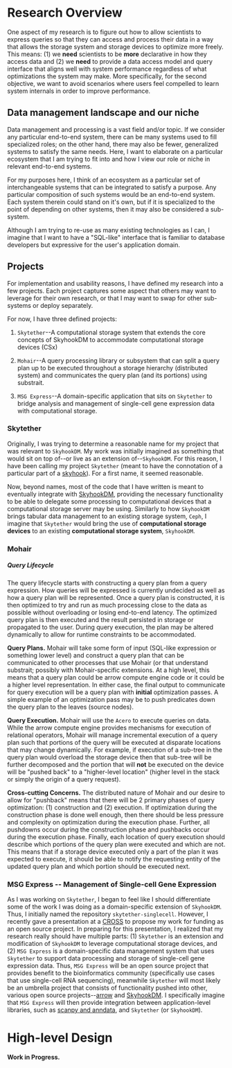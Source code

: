 # Research Overview

One aspect of my research is to figure out how to allow scientists to express queries so that they
can access and process their data in a way that allows the storage system and storage devices to
optimize more freely. This means: (1) we **need** scientists to be **more** declarative in how they
access data and (2) we **need** to provide a data access model and query interface that aligns well
with system performance regardless of what optimizations the system may make. More specifically,
for the second objective, we want to avoid scenarios where users feel compelled to learn system
internals in order to improve performance.


## Data management landscape and our niche

Data management and processing is a vast field and/or topic. If we consider any particular
end-to-end system, there can be many systems used to fill specialized roles; on the other
hand, there may also be fewer, generalized systems to satisfy the same needs. Here, I want
to elaborate on a particular ecosystem that I am trying to fit into and how I view our
role or niche in relevant end-to-end systems.

For my purposes here, I think of an ecosystem as a particular set of interchangeable
systems that can be integrated to satisfy a purpose. Any particular composition of such
systems would be an end-to-end system. Each system therein could stand on it's own, but if
it is specialized to the point of depending on other systems, then it may also be
considered a sub-system.

Although I am trying to re-use as many existing technologies as I can, I imagine that I
want to have a "SQL-like" interface that is familiar to database developers but expressive
for the user's application domain.


## Projects

For implementation and usability reasons, I have defined my research into a few projects.
Each project captures some aspect that others may want to leverage for their own research,
or that I may want to swap for other sub-systems or deploy separately.

For now, I have three defined projects:
1. `Skytether`--A computational storage system that extends the core concepts of SkyhookDM
   to accommodate computational storage devices (CSx)

2. `Mohair`--A query processing library or subsystem that can split a query plan up to be
   executed throughout a storage hierarchy (distributed system) and communicates the query
   plan (and its portions) using substrait.

3. `MSG Express`--A domain-specific application that sits on `Skytether` to bridge
   analysis and management of single-cell gene expression data with computational storage.


### Skytether

Originally, I was trying to determine a reasonable name for my project that was relevant to
`SkyhookDM`. My work was initially imagined as something that would sit on top of--or live as an
extension of--`SkyhookDM`. For this reason, I have been calling my project `Skytether` (meant to
have the connotation of a particular part of a [skyhook][wiki-skyhook]). For a first name, it
seemed reasonable.

Now, beyond names, most of the code that I have written is meant to eventually integrate with
[SkyhookDM][web-skyhookdm], providing the necessary functionality to be able to delegate some
processing to computational devices that a computational storage server may be using. Similarly to
how `SkyhookDM` brings tabular data management to an existing storage system, `Ceph`, I imagine
that `Skytether` would bring the use of **computational storage devices** to an existing
**computational storage system**, `SkyhookDM`.


### Mohair

##### Query Lifecycle

The query lifecycle starts with constructing a query plan from a query expression. How queries will
be expressed is currently undecided as well as how a query plan will be represented. Once a query
plan is constructed, it is then optimized to try and run as much processing close to the data as
possible without overloading or losing end-to-end latency. The optimized query plan is then
executed and the result persisted in storage or propagated to the user. During query execution, the
plan may be altered dynamically to allow for runtime constraints to be accommodated.

**Query Plans.** Mohair will take some form of input (SQL-like expression or something
lower level) and construct a query plan that can be communicated to other processes that
use Mohair (or that understand substrait; possibly with Mohair-specific extensions. At a
high level, this means that a query plan could be arrow compute engine code or it could be
a higher level representation. In either case, the final output to communicate for query
execution will be a query plan with **initial** optimization passes. A simple example of
an optimization pass may be to push predicates down the query plan to the leaves (source
nodes).

**Query Execution.** Mohair will use the `Acero` to execute queries on data. While the
arrow compute engine provides mechanisms for execution of relational operators, Mohair
will manage incremental execution of a query plan such that portions of the query will be
executed at disparate locations that may change dynamically. For example, if execution of
a sub-tree in the query plan would overload the storage device then that sub-tree will be
further decomposed and the portion that will **not** be executed on the device will be
"pushed back" to a "higher-level location" (higher level in the stack or simply the origin
of a query request).

**Cross-cutting Concerns.** The distributed nature of Mohair and our desire to allow for
"pushback" means that there will be 2 primary phases of query optimization: (1)
construction and (2) execution. If optimization during the construction phase is done well
enough, then there should be less pressure and complexity on optimization during the
execution phase. Further, all pushdowns occur during the construction phase and pushbacks
occur during the execution phase. Finally, each location of query execution should
describe which portions of the query plan were executed and which are not. This means that
if a storage device executed only a part of the plan it was expected to execute, it should
be able to notify the requesting entity of the updated query plan and which portion should
be executed next.


### MSG Express -- **M**anagement of **S**ingle-cell **G**ene **Express**ion

As I was working on `Skytether`, I began to feel like I should differentiate some of the work I was
doing as a domain-specific extension of `SkyhookDM`. Thus, I initially named the repository
`skytether-singlecell`. However, I recently gave a presentation at a [CROSS][web-cross] to propose
my work for funding as an open source project. In preparing for this presentation, I realized that
my research really should have multiple parts: (1) `Skytether` is an extension and modification of
`SkyhookDM` to leverage computational storage devices, and (2) `MSG Express` is a domain-specific
data management system that uses `Skytether` to support data processing and storage of single-cell
gene expression data. Thus, `MSG Express` will be an open source project that provides benefit to
the bioinformatics community (specifically use cases that use single-cell RNA sequencing),
meanwhile `Skytether` will most likely be an umbrella project that consists of functionality pushed
into other, various open source projects--[arrow][web-arrow] and [SkyhookDM][web-skyhookdm]. I
specifically imagine that `MSG Express` will then provide integration between application-level
libraries, such as [scanpy and anndata][web-scverse], and `Skytether` (or `SkyhookDM`).


# High-level Design

**Work in Progress.**


<!-- Resources -->
[wiki-skyhook]:  https://en.wikipedia.org/wiki/Skyhook_(cable)

[web-skyhookdm]: https://sites.google.com/view/skyhookdm/home
[web-cross]:     https://cross.ucsc.edu/
[web-arrow]:     https://arrow.apache.org/
[web-scverse]:   https://scverse.org/projects/
